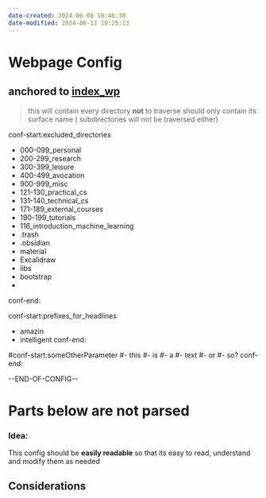 ```yaml
---
date-created: 2024-06-08 10:46:38
date-modified: 2024-06-13 10:25:13
---
```


# Webpage Config
anchored to [index_wp](index_wp.md)
---

> this will contain every directory **not** to traverse 
> should only contain its surface name ( subdirectories will not be traversed either)

conf-start:excluded_directories
- 000-099_personal
- 200-299_research
- 300-399_leisure
- 400-499_avocation
- 900-999_misc
- 121-130_practical_cs
- 131-140_technical_cs
- 171-189_external_courses
- 190-199_tutorials
- 116_introduction_machine_learning
- .trash
- .obsidian
- material
- Excalidraw
- libs
- bootstrap
- 
conf-end:

conf-start:prefixes_for_headlines
- amazin
- intelligent
conf-end:

#conf-start:someOtherParameter
#- this
#- is
#- a
#- text
#- or
#- so?
conf-end:

--END-OF-CONFIG--
# Parts below are not parsed

### Idea:

This config should be **easily readable** so that its easy to read, understand and modify them as needed

## Considerations
